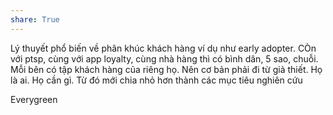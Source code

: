 ```yaml
---
share: True
---
```

Lý thuyết phổ biến về phân khúc khách hàng ví dụ như early adopter. CÒn với ptsp, cùng với app loyalty, cùng nhà hàng thì có bình dân, 5 sao, chuỗi. Mỗi bên có tập khách hàng của riêng họ. 
Nên cơ bản phải đi từ giả thiết. Họ là ai. Họ cần gì. Từ đó mới chia nhỏ hơn thành các mục tiêu nghiên cứu

Everygreen
